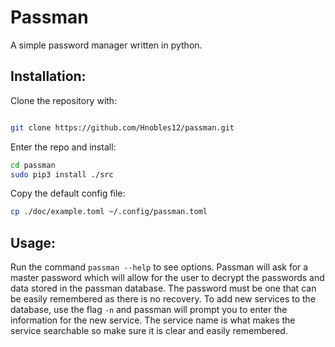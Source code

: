 # Passman
A simple password manager written in python.

## Installation:

Clone the repository with:
```bash

git clone https://github.com/Hnobles12/passman.git

```
Enter the repo and install:
```bash
cd passman
sudo pip3 install ./src
```
Copy the default config file:
```bash
cp ./doc/example.toml ~/.config/passman.toml
```

## Usage:

Run the command `passman --help` to see options. Passman will ask for a master password which will allow for the user to decrypt the passwords and data stored in the passman database. The password must be one that can be easily remembered as there is no recovery. To add new services to the database, use the flag `-n` and passman will prompt you to enter the information for the new service. The service name is what makes the service searchable so make sure it is clear and easily remembered.


